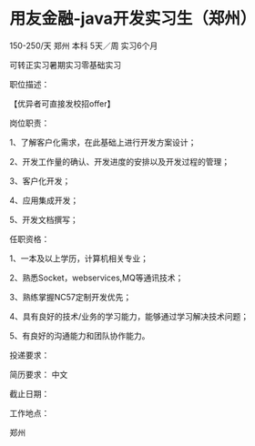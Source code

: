 # 用友金融-java开发实习生（郑州）

150-250/天 郑州 本科 5天／周 实习6个月

可转正实习暑期实习零基础实习

职位描述：

【优异者可直接发校招offer】  

岗位职责：

1、了解客户化需求，在此基础上进行开发方案设计；  

2、开发工作量的确认、开发进度的安排以及开发过程的管理；   

3、客户化开发；   

4、应用集成开发；   

5、开发文档撰写；

任职资格：   

1、一本及以上学历，计算机相关专业；    

2、熟悉Socket，webservices,MQ等通讯技术；    

3、熟练掌握NC57定制开发优先；    

4、具有良好的技术/业务的学习能力，能够通过学习解决技术问题；    

5、有良好的沟通能力和团队协作能力。

投递要求：

简历要求： 中文

截止日期：

工作地点：

郑州